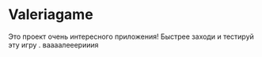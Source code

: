 # Valeriagame
Это проект очень интересного приложения! Быстрее заходи и тестируй эту игру .
ваааалееерииия
